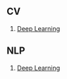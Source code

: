 ## CV

1. [Deep Learning](common/001-deep-learning.md)

## NLP
1. [Deep Learning](common/001-deep-learning.md)
